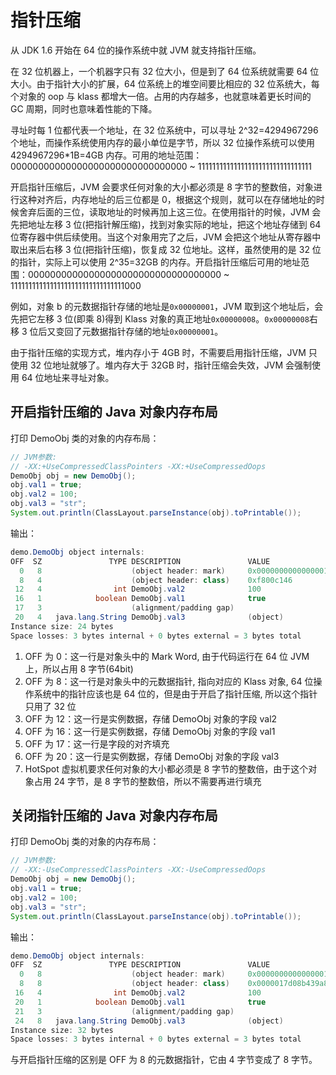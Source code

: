 # 指针压缩

从 JDK 1.6 开始在 64 位的操作系统中就 JVM 就支持指针压缩。

在 32 位机器上，一个机器字只有 32 位大小，但是到了 64 位系统就需要 64 位大小。由于指针大小的扩展，64 位系统上的堆空间要比相应的 32 位系统大，每个对象的 oop 与 klass 都增大一倍。占用的内存越多，也就意味着更长时间的 GC 周期，同时也意味着性能的下降。

寻址时每 1 位都代表一个地址，在 32 位系统中，可以寻址 2^32=4294967296 个地址，而操作系统使用内存的最小单位是字节，所以 32 位操作系统可以使用 4294967296\*1B=4GB 内存。可用的地址范围：00000000000000000000000000000000 ~ 11111111111111111111111111111111

开启指针压缩后，JVM 会要求任何对象的大小都必须是 8 字节的整数倍，对象进行这种对齐后，内存地址的后三位都是 0，根据这个规则，就可以在存储地址的时候舍弃后面的三位，读取地址的时候再加上这三位。在使用指针的时候，JVM 会先把地址左移 3 位(把指针解压缩)，找到对象实际的地址，把这个地址存储到 64 位寄存器中供后续使用。当这个对象用完了之后，JVM 会把这个地址从寄存器中取出来后右移 3 位(把指针压缩)，恢复成 32 位地址。这样，虽然使用的是 32 位的指针，实际上可以使用 2^35=32GB 的内存。开启指针压缩后可用的地址范围：00000000000000000000000000000000000 ~ 11111111111111111111111111111111000

例如，对象 b 的元数据指针存储的地址是`0x00000001`，JVM 取到这个地址后，会先把它左移 3 位(即乘 8)得到 Klass 对象的真正地址`0x00000008`。`0x00000008`右移 3 位后又变回了元数据指针存储的地址`0x00000001`。

由于指针压缩的实现方式，堆内存小于 4GB 时，不需要启用指针压缩，JVM 只使用 32 位地址就够了。堆内存大于 32GB 时，指针压缩会失效，JVM 会强制使用 64 位地址来寻址对象。

## 开启指针压缩的 Java 对象内存布局

打印 DemoObj 类的对象的内存布局：

```java
// JVM参数:
// -XX:+UseCompressedClassPointers -XX:+UseCompressedOops
DemoObj obj = new DemoObj();
obj.val1 = true;
obj.val2 = 100;
obj.val3 = "str";
System.out.println(ClassLayout.parseInstance(obj).toPrintable());
```

输出：

```java
demo.DemoObj object internals:
OFF  SZ               TYPE DESCRIPTION               VALUE
  0   8                    (object header: mark)     0x0000000000000001 (non-biasable; age: 0)
  8   4                    (object header: class)    0xf800c146
 12   4                int DemoObj.val2              100
 16   1            boolean DemoObj.val1              true
 17   3                    (alignment/padding gap)
 20   4   java.lang.String DemoObj.val3              (object)
Instance size: 24 bytes
Space losses: 3 bytes internal + 0 bytes external = 3 bytes total
```

1. OFF 为 0：这一行是对象头中的 Mark Word, 由于代码运行在 64 位 JVM 上，所以占用 8 字节(64bit)
2. OFF 为 8：这一行是对象头中的元数据指针, 指向对应的 Klass 对象, 64 位操作系统中的指针应该也是 64 位的，但是由于开启了指针压缩, 所以这个指针只用了 32 位
3. OFF 为 12：这一行是实例数据，存储 DemoObj 对象的字段 val2
4. OFF 为 16：这一行是实例数据，存储 DemoObj 对象的字段 val1
5. OFF 为 17：这一行是字段的对齐填充
6. OFF 为 20：这一行是实例数据，存储 DemoObj 对象的字段 val3
7. HotSpot 虚拟机要求任何对象的大小都必须是 8 字节的整数倍，由于这个对象占用 24 字节，是 8 字节的整数倍，所以不需要再进行填充

## 关闭指针压缩的 Java 对象内存布局

打印 DemoObj 类的对象的内存布局：

```java
// JVM参数:
// -XX:-UseCompressedClassPointers -XX:-UseCompressedOops
DemoObj obj = new DemoObj();
obj.val1 = true;
obj.val2 = 100;
obj.val3 = "str";
System.out.println(ClassLayout.parseInstance(obj).toPrintable());
```

输出：

```java
demo.DemoObj object internals:
OFF  SZ               TYPE DESCRIPTION               VALUE
  0   8                    (object header: mark)     0x0000000000000001 (non-biasable; age: 0)
  8   8                    (object header: class)    0x0000017d08b439a8
 16   4                int DemoObj.val2              100
 20   1            boolean DemoObj.val1              true
 21   3                    (alignment/padding gap)
 24   8   java.lang.String DemoObj.val3              (object)
Instance size: 32 bytes
Space losses: 3 bytes internal + 0 bytes external = 3 bytes total
```

与开启指针压缩的区别是 OFF 为 8 的元数据指针，它由 4 字节变成了 8 字节。

